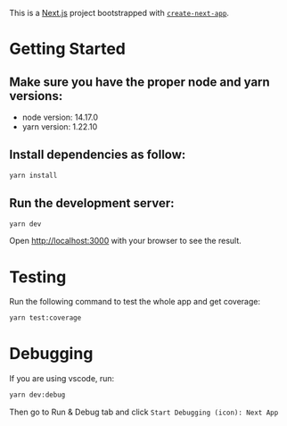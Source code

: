 This is a [Next.js](https://nextjs.org/) project bootstrapped with [`create-next-app`](https://github.com/vercel/next.js/tree/canary/packages/create-next-app).

# Getting Started

## Make sure you have the proper node and yarn versions:

- node version: 14.17.0
- yarn version: 1.22.10

## Install dependencies as follow:

```bash
yarn install
```

## Run the development server:

```bash
yarn dev
```

Open [http://localhost:3000](http://localhost:3000) with your browser to see the result.

# Testing

Run the following command to test the whole app and get coverage:

```bash
yarn test:coverage
```

# Debugging

If you are using vscode, run:

```bash
yarn dev:debug
```

Then go to Run & Debug tab and click `Start Debugging (icon): Next App`
